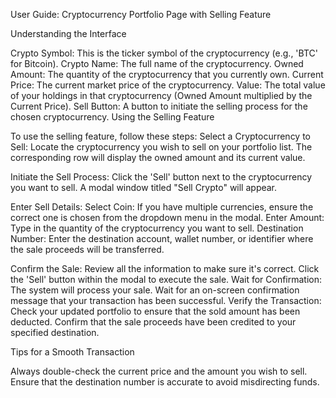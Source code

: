 User Guide: Cryptocurrency Portfolio Page with Selling Feature

Understanding the Interface

Crypto Symbol: This is the ticker symbol of the cryptocurrency (e.g., 'BTC' for Bitcoin).
Crypto Name: The full name of the cryptocurrency.
Owned Amount: The quantity of the cryptocurrency that you currently own.
Current Price: The current market price of the cryptocurrency.
Value: The total value of your holdings in that cryptocurrency (Owned Amount multiplied by the Current Price).
Sell Button: A button to initiate the selling process for the chosen cryptocurrency.
Using the Selling Feature

To use the selling feature, follow these steps:
Select a Cryptocurrency to Sell:
Locate the cryptocurrency you wish to sell on your portfolio list.
The corresponding row will display the owned amount and its current value.

Initiate the Sell Process:
Click the 'Sell' button next to the cryptocurrency you want to sell. A modal window titled "Sell Crypto" will appear.

Enter Sell Details:
Select Coin: If you have multiple currencies, ensure the correct one is chosen from the dropdown menu in the modal.
Enter Amount: Type in the quantity of the cryptocurrency you want to sell.
Destination Number: Enter the destination account, wallet number, or identifier where the sale proceeds will be transferred.

Confirm the Sale:
Review all the information to make sure it's correct.
Click the 'Sell' button within the modal to execute the sale.
Wait for Confirmation:
The system will process your sale.
Wait for an on-screen confirmation message that your transaction has been successful.
Verify the Transaction:
Check your updated portfolio to ensure that the sold amount has been deducted.
Confirm that the sale proceeds have been credited to your specified destination.

Tips for a Smooth Transaction

Always double-check the current price and the amount you wish to sell.
Ensure that the destination number is accurate to avoid misdirecting funds.



